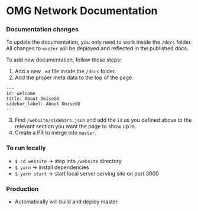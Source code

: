 # OMG Network Documentation

### Documentation changes
To update the documentation, you only need to work inside the `/docs` folder. All changes to `master` will be deployed and reflected in the published docs.

To add new documentation, follow these steps:
1. Add a new `.md` file inside the `/docs` folder.
2. Add the proper meta data to the top of the page.
  ```
  ---
  id: welcome
  title: About OmiseGO
  sidebar_label: About OmiseGO
  ---
  ```
3. Find `/website/sidebars.json` and add the `id` as you defined above to the relevant section you want the page to show up in.
4. Create a PR to merge into `master`.

### To run locally
- `$ cd website` -> step into `/website` directory
- `$ yarn` -> install dependencies
- `$ yarn start` -> start local server serving site on port 3000

### Production
- Automatically will build and deploy master
